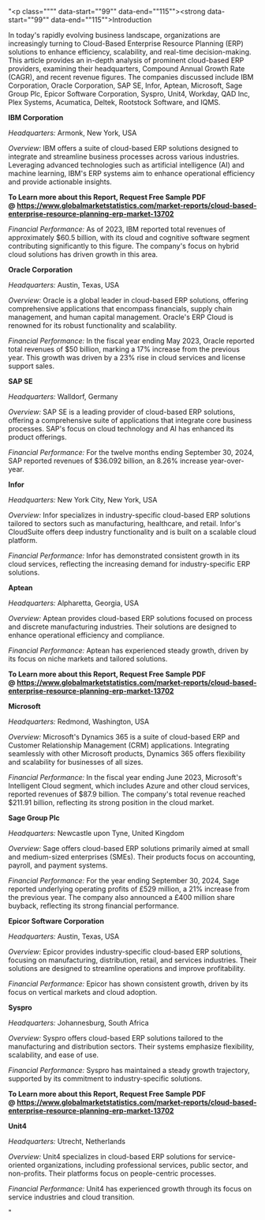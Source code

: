 "<p class="""" data-start=""99"" data-end=""115""><strong data-start=""99"" data-end=""115"">Introduction</strong></p>
<p class="""" data-start=""117"" data-end=""274""><span class=""relative -mx-px my-[-0.2rem] rounded-sm px-px py-[0.2rem]"">In today's rapidly evolving business landscape, organizations are increasingly turning to Cloud-Based Enterprise Resource Planning (ERP) solutions to enhance efficiency, scalability, and real-time decision-making.</span> <span class=""relative -mx-px my-[-0.2rem] rounded-sm px-px py-[0.2rem]"">This article provides an in-depth analysis of prominent cloud-based ERP providers, examining their headquarters, Compound Annual Growth Rate (CAGR), and recent revenue figures.</span> <span class=""relative -mx-px my-[-0.2rem] rounded-sm px-px py-[0.2rem]"">The companies discussed include IBM Corporation, Oracle Corporation, SAP SE, Infor, Aptean, Microsoft, Sage Group Plc, Epicor Software Corporation, Syspro, Unit4, Workday, QAD Inc, Plex Systems, Acumatica, Deltek, Rootstock Software, and IQMS.</span></p>
<p class="""" data-start=""276"" data-end=""298""><strong data-start=""276"" data-end=""298"">IBM Corporation</strong></p>
<p class="""" data-start=""300"" data-end=""397""><em data-start=""300"" data-end=""315"">Headquarters:</em> <span class=""relative -mx-px my-[-0.2rem] rounded-sm px-px py-[0.2rem]"">Armonk, New York, USA</span></p>
<p class="""" data-start=""399"" data-end=""532""><em data-start=""399"" data-end=""410"">Overview:</em> <span class=""relative -mx-px my-[-0.2rem] rounded-sm px-px py-[0.2rem]"">IBM offers a suite of cloud-based ERP solutions designed to integrate and streamline business processes across various industries.</span> <span class=""relative -mx-px my-[-0.2rem] rounded-sm px-px py-[0.2rem]"">Leveraging advanced technologies such as artificial intelligence (AI) and machine learning, IBM's ERP systems aim to enhance operational efficiency and provide actionable insights.</span></p>
<p class="""" data-start=""399"" data-end=""532""><strong>To Learn more about this Report, Request Free Sample PDF @&nbsp;<a href=""https://www.globalmarketstatistics.com/market-reports/cloud-based-enterprise-resource-planning-erp-market-13702"">https://www.globalmarketstatistics.com/market-reports/cloud-based-enterprise-resource-planning-erp-market-13702</a></strong></p>
<p class="""" data-start=""534"" data-end=""684""><em data-start=""534"" data-end=""558"">Financial Performance:</em> <span class=""relative -mx-px my-[-0.2rem] rounded-sm px-px py-[0.2rem]"">As of 2023, IBM reported total revenues of approximately $60.5 billion, with its cloud and cognitive software segment contributing significantly to this figure.</span> <span class=""relative -mx-px my-[-0.2rem] rounded-sm px-px py-[0.2rem]"">The company's focus on hybrid cloud solutions has driven growth in this area.</span></p>
<p class="""" data-start=""686"" data-end=""711""><strong data-start=""686"" data-end=""711"">Oracle Corporation</strong></p>
<p class="""" data-start=""713"" data-end=""814""><em data-start=""713"" data-end=""728"">Headquarters:</em> <span class=""relative -mx-px my-[-0.2rem] rounded-sm px-px py-[0.2rem]"">Austin, Texas, USA</span></p>
<p class="""" data-start=""816"" data-end=""953""><em data-start=""816"" data-end=""827"">Overview:</em> <span class=""relative -mx-px my-[-0.2rem] rounded-sm px-px py-[0.2rem]"">Oracle is a global leader in cloud-based ERP solutions, offering comprehensive applications that encompass financials, supply chain management, and human capital management.</span> <span class=""relative -mx-px my-[-0.2rem] rounded-sm px-px py-[0.2rem]"">Oracle's ERP Cloud is renowned for its robust functionality and scalability.</span></p>
<p class="""" data-start=""955"" data-end=""1145""><em data-start=""955"" data-end=""979"">Financial Performance:</em> <span class=""relative -mx-px my-[-0.2rem] rounded-sm px-px py-[0.2rem]"">In the fiscal year ending May 2023, Oracle reported total revenues of $50 billion, marking a 17% increase from the previous year.</span> <span class=""relative -mx-px my-[-0.2rem] rounded-sm px-px py-[0.2rem]"">This growth was driven by a 23% rise in cloud services and license support sales.</span></p>
<p class="""" data-start=""1147"" data-end=""1160""><strong data-start=""1147"" data-end=""1160"">SAP SE</strong></p>
<p class="""" data-start=""1162"" data-end=""1263""><em data-start=""1162"" data-end=""1177"">Headquarters:</em> <span class=""relative -mx-px my-[-0.2rem] rounded-sm px-px py-[0.2rem]"">Walldorf, Germany</span></p>
<p class="""" data-start=""1265"" data-end=""1402""><em data-start=""1265"" data-end=""1276"">Overview:</em> <span class=""relative -mx-px my-[-0.2rem] rounded-sm px-px py-[0.2rem]"">SAP SE is a leading provider of cloud-based ERP solutions, offering a comprehensive suite of applications that integrate core business processes.</span> <span class=""relative -mx-px my-[-0.2rem] rounded-sm px-px py-[0.2rem]"">SAP's focus on cloud technology and AI has enhanced its product offerings.</span></p>
<p class="""" data-start=""1404"" data-end=""1554""><em data-start=""1404"" data-end=""1428"">Financial Performance:</em> <span class=""relative -mx-px my-[-0.2rem] rounded-sm px-px py-[0.2rem]"">For the twelve months ending September 30, 2024, SAP reported revenues of $36.092 billion, an 8.26% increase year-over-year.</span>&nbsp;</p>
<p class="""" data-start=""1556"" data-end=""1568""><strong data-start=""1556"" data-end=""1568"">Infor</strong></p>
<p class="""" data-start=""1570"" data-end=""1671""><em data-start=""1570"" data-end=""1585"">Headquarters:</em> <span class=""relative -mx-px my-[-0.2rem] rounded-sm px-px py-[0.2rem]"">New York City, New York, USA</span></p>
<p class="""" data-start=""1673"" data-end=""1810""><em data-start=""1673"" data-end=""1684"">Overview:</em> <span class=""relative -mx-px my-[-0.2rem] rounded-sm px-px py-[0.2rem]"">Infor specializes in industry-specific cloud-based ERP solutions tailored to sectors such as manufacturing, healthcare, and retail.</span> <span class=""relative -mx-px my-[-0.2rem] rounded-sm px-px py-[0.2rem]"">Infor's CloudSuite offers deep industry functionality and is built on a scalable cloud platform.</span></p>
<p class="""" data-start=""1812"" data-end=""1922""><em data-start=""1812"" data-end=""1836"">Financial Performance:</em> <span class=""relative -mx-px my-[-0.2rem] rounded-sm px-px py-[0.2rem]"">Infor has demonstrated consistent growth in its cloud services, reflecting the increasing demand for industry-specific ERP solutions.</span></p>
<p class="""" data-start=""1924"" data-end=""1937""><strong data-start=""1924"" data-end=""1937"">Aptean</strong></p>
<p class="""" data-start=""1939"" data-end=""2040""><em data-start=""1939"" data-end=""1954"">Headquarters:</em> <span class=""relative -mx-px my-[-0.2rem] rounded-sm px-px py-[0.2rem]"">Alpharetta, Georgia, USA</span></p>
<p class="""" data-start=""2042"" data-end=""2179""><em data-start=""2042"" data-end=""2053"">Overview:</em> <span class=""relative -mx-px my-[-0.2rem] rounded-sm px-px py-[0.2rem]"">Aptean provides cloud-based ERP solutions focused on process and discrete manufacturing industries.</span> <span class=""relative -mx-px my-[-0.2rem] rounded-sm px-px py-[0.2rem]"">Their solutions are designed to enhance operational efficiency and compliance.</span></p>
<p class="""" data-start=""2181"" data-end=""2291""><em data-start=""2181"" data-end=""2205"">Financial Performance:</em> <span class=""relative -mx-px my-[-0.2rem] rounded-sm px-px py-[0.2rem]"">Aptean has experienced steady growth, driven by its focus on niche markets and tailored solutions.</span></p>
<p class="""" data-start=""2181"" data-end=""2291""><strong>To Learn more about this Report, Request Free Sample PDF @&nbsp;<a href=""https://www.globalmarketstatistics.com/market-reports/cloud-based-enterprise-resource-planning-erp-market-13702"">https://www.globalmarketstatistics.com/market-reports/cloud-based-enterprise-resource-planning-erp-market-13702</a></strong></p>
<p class="""" data-start=""2293"" data-end=""2309""><strong data-start=""2293"" data-end=""2309"">Microsoft</strong></p>
<p class="""" data-start=""2311"" data-end=""2412""><em data-start=""2311"" data-end=""2326"">Headquarters:</em> <span class=""relative -mx-px my-[-0.2rem] rounded-sm px-px py-[0.2rem]"">Redmond, Washington, USA</span></p>
<p class="""" data-start=""2414"" data-end=""2551""><em data-start=""2414"" data-end=""2425"">Overview:</em> <span class=""relative -mx-px my-[-0.2rem] rounded-sm px-px py-[0.2rem]"">Microsoft's Dynamics 365 is a suite of cloud-based ERP and Customer Relationship Management (CRM) applications.</span> <span class=""relative -mx-px my-[-0.2rem] rounded-sm px-px py-[0.2rem]"">Integrating seamlessly with other Microsoft products, Dynamics 365 offers flexibility and scalability for businesses of all sizes.</span></p>
<p class="""" data-start=""2553"" data-end=""2743""><em data-start=""2553"" data-end=""2577"">Financial Performance:</em> <span class=""relative -mx-px my-[-0.2rem] rounded-sm px-px py-[0.2rem]"">In the fiscal year ending June 2023, Microsoft's Intelligent Cloud segment, which includes Azure and other cloud services, reported revenues of $87.9 billion.</span> <span class=""relative -mx-px my-[-0.2rem] rounded-sm px-px py-[0.2rem]"">The company's total revenue reached $211.91 billion, reflecting its strong position in the cloud market.</span></p>
<p class="""" data-start=""2745"" data-end=""2766""><strong data-start=""2745"" data-end=""2766"">Sage Group Plc</strong></p>
<p class="""" data-start=""2768"" data-end=""2869""><em data-start=""2768"" data-end=""2783"">Headquarters:</em> <span class=""relative -mx-px my-[-0.2rem] rounded-sm px-px py-[0.2rem]"">Newcastle upon Tyne, United Kingdom</span></p>
<p class="""" data-start=""2871"" data-end=""3008""><em data-start=""2871"" data-end=""2882"">Overview:</em> <span class=""relative -mx-px my-[-0.2rem] rounded-sm px-px py-[0.2rem]"">Sage offers cloud-based ERP solutions primarily aimed at small and medium-sized enterprises (SMEs).</span> <span class=""relative -mx-px my-[-0.2rem] rounded-sm px-px py-[0.2rem]"">Their products focus on accounting, payroll, and payment systems.</span></p>
<p class="""" data-start=""3010"" data-end=""3200""><em data-start=""3010"" data-end=""3034"">Financial Performance:</em> <span class=""relative -mx-px my-[-0.2rem] rounded-sm px-px py-[0.2rem]"">For the year ending September 30, 2024, Sage reported underlying operating profits of &pound;529 million, a 21% increase from the previous year.</span> <span class=""relative -mx-px my-[-0.2rem] rounded-sm px-px py-[0.2rem]"">The company also announced a &pound;400 million share buyback, reflecting its strong financial performance.</span></p>
<p class="""" data-start=""3202"" data-end=""3236""><strong data-start=""3202"" data-end=""3236"">Epicor Software Corporation</strong></p>
<p class="""" data-start=""3238"" data-end=""3339""><em data-start=""3238"" data-end=""3253"">Headquarters:</em> <span class=""relative -mx-px my-[-0.2rem] rounded-sm px-px py-[0.2rem]"">Austin, Texas, USA</span></p>
<p class="""" data-start=""3341"" data-end=""3478""><em data-start=""3341"" data-end=""3352"">Overview:</em> <span class=""relative -mx-px my-[-0.2rem] rounded-sm px-px py-[0.2rem]"">Epicor provides industry-specific cloud-based ERP solutions, focusing on manufacturing, distribution, retail, and services industries.</span> <span class=""relative -mx-px my-[-0.2rem] rounded-sm px-px py-[0.2rem]"">Their solutions are designed to streamline operations and improve profitability.</span></p>
<p class="""" data-start=""3480"" data-end=""3590""><em data-start=""3480"" data-end=""3504"">Financial Performance:</em> <span class=""relative -mx-px my-[-0.2rem] rounded-sm px-px py-[0.2rem]"">Epicor has shown consistent growth, driven by its focus on vertical markets and cloud adoption.</span></p>
<p class="""" data-start=""3592"" data-end=""3605""><strong data-start=""3592"" data-end=""3605"">Syspro</strong></p>
<p class="""" data-start=""3607"" data-end=""3708""><em data-start=""3607"" data-end=""3622"">Headquarters:</em> <span class=""relative -mx-px my-[-0.2rem] rounded-sm px-px py-[0.2rem]"">Johannesburg, South Africa</span></p>
<p class="""" data-start=""3710"" data-end=""3847""><em data-start=""3710"" data-end=""3721"">Overview:</em> <span class=""relative -mx-px my-[-0.2rem] rounded-sm px-px py-[0.2rem]"">Syspro offers cloud-based ERP solutions tailored to the manufacturing and distribution sectors.</span> <span class=""relative -mx-px my-[-0.2rem] rounded-sm px-px py-[0.2rem]"">Their systems emphasize flexibility, scalability, and ease of use.</span></p>
<p class="""" data-start=""3849"" data-end=""3959""><em data-start=""3849"" data-end=""3873"">Financial Performance:</em> <span class=""relative -mx-px my-[-0.2rem] rounded-sm px-px py-[0.2rem]"">Syspro has maintained a steady growth trajectory, supported by its commitment to industry-specific solutions.</span></p>
<p class="""" data-start=""3849"" data-end=""3959""><strong>To Learn more about this Report, Request Free Sample PDF @&nbsp;<a href=""https://www.globalmarketstatistics.com/market-reports/cloud-based-enterprise-resource-planning-erp-market-13702"">https://www.globalmarketstatistics.com/market-reports/cloud-based-enterprise-resource-planning-erp-market-13702</a></strong></p>
<p class="""" data-start=""3961"" data-end=""3974""><strong data-start=""3961"" data-end=""3974"">Unit4</strong></p>
<p class="""" data-start=""3976"" data-end=""4077""><em data-start=""3976"" data-end=""3991"">Headquarters:</em> <span class=""relative -mx-px my-[-0.2rem] rounded-sm px-px py-[0.2rem]"">Utrecht, Netherlands</span></p>
<p class="""" data-start=""4079"" data-end=""4216""><em data-start=""4079"" data-end=""4090"">Overview:</em> <span class=""relative -mx-px my-[-0.2rem] rounded-sm px-px py-[0.2rem]"">Unit4 specializes in cloud-based ERP solutions for service-oriented organizations, including professional services, public sector, and non-profits.</span> <span class=""relative -mx-px my-[-0.2rem] rounded-sm px-px py-[0.2rem]"">Their platforms focus on people-centric processes.</span></p>
<p class="""" data-start=""4218"" data-end=""4328""><em data-start=""4218"" data-end=""4242"">Financial Performance:</em> <span class=""relative -mx-px my-[-0.2rem] rounded-sm px-px py-[0.2rem]"">Unit4 has experienced growth through its focus on service industries and cloud transition.</span></p>"

